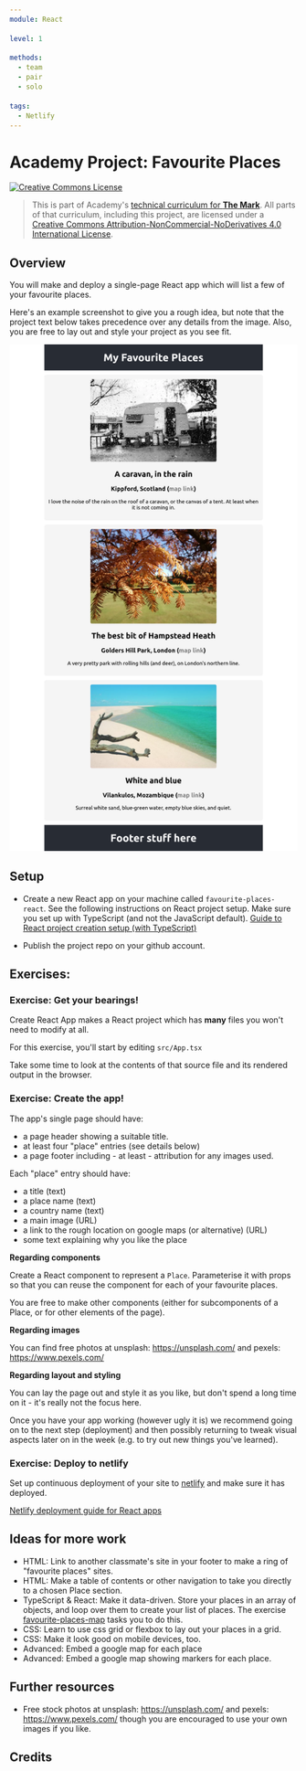 ```yaml
---
module: React

level: 1

methods:
  - team
  - pair
  - solo

tags:
  - Netlify
---
```


# Academy Project: Favourite Places

<a rel="license" href="http://creativecommons.org/licenses/by-nc-nd/4.0/"><img alt="Creative Commons License" style="border-width:0" src="https://i.creativecommons.org/l/by-nc-nd/4.0/88x31.png" /></a>

> This is part of Academy's [technical curriculum for **The Mark**](https://github.com/WeAreAcademy/curriculum-mark). All parts of that curriculum, including this project, are licensed under a <a rel="license" href="http://creativecommons.org/licenses/by-nc-nd/4.0/">Creative Commons Attribution-NonCommercial-NoDerivatives 4.0 International License</a>.

## Overview

You will make and deploy a single-page React app which will list a few of your favourite places.

Here's an example screenshot to give you a rough idea, but note that the project text below takes precedence over any details from the image. Also, you are free to lay out and style your project as you see fit.

![example screenshot of simple implementation of the 'favourite places' project](example-screenshots/screenshot.png)

## Setup

- Create a new React app on your machine called `favourite-places-react`. See the following instructions on React project setup. Make sure you set up with TypeScript (and not the JavaScript default). [Guide to React project creation setup (with TypeScript)](https://www.notion.so/weareacademy/How-to-start-a-React-app-with-TypeScript-ea93b9fa18404103a5ddf1042030f88a)

- Publish the project repo on your github account.

## Exercises:

### Exercise: Get your bearings!

Create React App makes a React project which has **many** files you won't need to modify at all. 

For this exercise, you'll start by editing `src/App.tsx`

Take some time to look at the contents of that source file and its rendered output in the browser.

### Exercise: Create the app!

The app's single page should have:

- a page header showing a suitable title.
- at least four "place" entries (see details below)
- a page footer including - at least - attribution for any images used.

Each "place" entry should have:

- a title (text)
- a place name (text)
- a country name (text)
- a main image (URL)
- a link to the rough location on google maps (or alternative) (URL)
- some text explaining why you like the place

**Regarding components**

Create a React component to represent a `Place`.
Parameterise it with props so that you can reuse the component for each of your favourite places.

You are free to make other components (either for subcomponents of a Place, or for other elements of the page).

**Regarding images**

You can find free photos at unsplash: https://unsplash.com/ and pexels: https://www.pexels.com/

**Regarding layout and styling**

You can lay the page out and style it as you like, but don't spend a long time on it - it's really not the focus here.  

Once you have your app working (however ugly it is) we recommend going on to the next step (deployment) and then possibly returning to tweak visual aspects later on in the week (e.g. to try out new things you've learned).

### Exercise: Deploy to netlify

Set up continuous deployment of your site to [netlify](https://netlify.app/) and make sure it has deployed.

[Netlify deployment guide for React apps](https://www.notion.so/weareacademy/How-to-deploy-a-React-app-to-free-Netlify-hosting-bc5ce1b3376d409889c43593d7271376)

## Ideas for more work

- HTML: Link to another classmate's site in your footer to make a ring of "favourite places" sites.
- HTML: Make a table of contents or other navigation to take you directly to a chosen Place section.
- TypeScript & React: Make it data-driven. Store your places in an array of objects, and loop over them to create your list of places.  The exercise [favourite-places-map](https://github.com/WeAreAcademy/mark-react-basics-proj--favourite-places-map) tasks you to do this.
- CSS: Learn to use css grid or flexbox to lay out your places in a grid.
- CSS: Make it look good on mobile devices, too.
- Advanced: Embed a google map for each place
- Advanced: Embed a google map showing markers for each place.

## Further resources

- Free stock photos at unsplash: https://unsplash.com/ and pexels: https://www.pexels.com/ though you are encouraged to use your own images if you like.

## Credits
